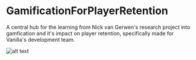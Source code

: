 # GamificationForPlayerRetention
A central hub for the learning from Nick van Gerwen's research project into gamfication and it's impact on player retention, specifically made for Vanilla's development team.

![alt text](https://www.jonathan-petitcolas.com/img/posts/ascii-art-converter/homer.png)
